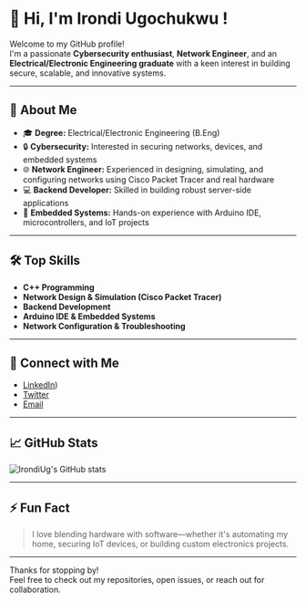 # 👋 Hi, I'm Irondi Ugochukwu !

Welcome to my GitHub profile!  
I'm a passionate **Cybersecurity enthusiast**, **Network Engineer**, and an **Electrical/Electronic Engineering graduate** with a keen interest in building secure, scalable, and innovative systems.

---

## 🚀 About Me

- 🎓 **Degree:** Electrical/Electronic Engineering (B.Eng)
- 🔒 **Cybersecurity:** Interested in securing networks, devices, and embedded systems
- 🌐 **Network Engineer:** Experienced in designing, simulating, and configuring networks using Cisco Packet Tracer and real hardware
- 💻 **Backend Developer:** Skilled in building robust server-side applications
- 🤖 **Embedded Systems:** Hands-on experience with Arduino IDE, microcontrollers, and IoT projects

---

## 🛠️ Top Skills

- **C++ Programming**
- **Network Design & Simulation (Cisco Packet Tracer)**
- **Backend Development**
- **Arduino IDE & Embedded Systems**
- **Network Configuration & Troubleshooting**

---

## 🔗 Connect with Me

- [LinkedIn](https://www.linkedin.com/in/ugochukwu-irondi-07483920b)) <!-- Add your LinkedIn URL here -->
- [Twitter](#) <!-- Add your Twitter/X URL here -->
- [Email](mailto:your-email@example.com) <!-- Add your email or contact method -->

---

## 📈 GitHub Stats

![IrondiUg's GitHub stats](https://github-readme-stats.vercel.app/api?username=IrondiUg&show_icons=true&hide=prs&count_private=true&theme=radical)

---

## ⚡ Fun Fact

> I love blending hardware with software—whether it's automating my home, securing IoT devices, or building custom electronics projects.

---

Thanks for stopping by!  
Feel free to check out my repositories, open issues, or reach out for collaboration.
